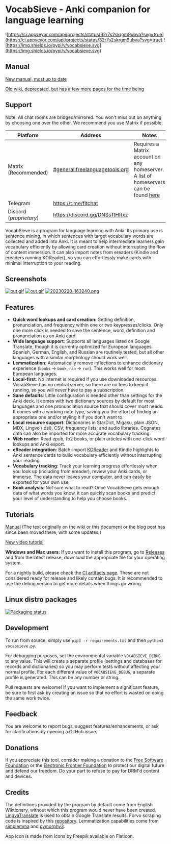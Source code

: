 # VocabSieve - Anki companion for language learning
![https://ci.appveyor.com/api/projects/status/32r7s2skrgm9ubva?svg=true](https://ci.appveyor.com/api/projects/status/32r7s2skrgm9ubva?svg=true)
![https://img.shields.io/pypi/v/vocabsieve.svg](https://img.shields.io/pypi/v/vocabsieve.svg)

## Manual

[New manual, most up to date](https://docs.freelanguagetools.org/)

[Old wiki, deprecated, but has a few more pages for the time being](https://wiki.freelanguagetools.org/start)

## Support

Note: All chat rooms are bridged/mirrored. You won't miss out on anything by choosing one over the other. We recommend you use Matrix if possible.

| Platform                | Address                         | Notes |
|  ---                    |    ----                         | ---   |
| Matrix (Recommended)    | [#general:freelanguagetools.org](https://matrix.to/#/#general:freelanguagetools.org)  |   Requires a Matrix account on any homeserver. A list of homeservers can be found [here](https://tatsumoto-ren.github.io/blog/list-of-matrix-servers.html)    |
| Telegram                | <https://t.me/fltchat>          |       |
| Discord (*proprietary*) | <https://discord.gg/DNSsTtHRxz>              |       |

VocabSieve is a program for language learning with Anki. Its primary use is sentence mining, in which sentences with target vocabulary words are collected and added into Anki. It is meant to help intermediate learners gain vocabulary efficiently by allowing card creation without interrupting the flow of content immersion. It can also import notes from ereaders (Kindle and ereaders running KOReader), so you can effortlessly make cards with minimal interruption to your reading.

## Screenshots

[![out.gif](https://i.postimg.cc/vm7frv7p/out.gif)](https://postimg.cc/xkCXYM4R)
[![out.gif](https://i.postimg.cc/5yj3VjPB/out.gif)](https://postimg.cc/kR38NMPG)
[![20230220-163240.png](https://i.postimg.cc/rwT8HvJ8/20230220-163240.png)](https://postimg.cc/TpkMLNFS)


## Features
- **Quick word lookups and card creation**: Getting definition, pronunciation, and frequency within one or two keypresses/clicks. Only one more click is needed to save the sentence, word, definition and pronunciation as an Anki card.
- **Wide language support**: Supports all languages listed on Google Translate, though it is currently optimized for European languages. Spanish, German, English, and Russian are routinely tested, but all other languages with a similar morphology should work well.
- **Lemmatization**: Automatically remove inflections to enhance dictionary experience (`books` -> `book`, `ran` -> `run`). This works well for most European languages.
- **Local-first**: No internet is required if you use downloaded resources. VocabSieve has no central server, so there are no fees to keep it running, so you will never have to pay a subscription.
- **Sane defaults**: Little configuration is needed other than settings for the Anki deck. It comes with two dictionary sources by default for most languages and one pronunciation source that should cover most needs. It comes with a working note type, saving you the effort of finding an appropriate one and/or styling it if you don't want to.
- **Local resource support**: Dictionaries in StarDict, Migaku, plain JSON, MDX, Lingvo (.dsl), CSV; frequency lists; and audio libraries. Cognates data can also be imported for more accurate vocabulary tracking.
- **Web reader**: Read epub, fb2 books, or plain articles with one-click word lookups and Anki export.
- **eReader integration**: Batch-import [KOReader](https://github.com/koreader/koreader) and Kindle highlights to Anki sentence cards to build vocabulary efficiently without interrupting your reading.
- **Vocabulary tracking**: Track your learning progress effortlessly when you look up (including from ereader), review your Anki cards, or immerse. The data never leaves your computer, and can easily be exported for your own use.
- **Book analysis**: Not sure what to read? Once VocabSieve gets enough data of what words you know, it can quickly scan books and predict your level of understanding to help you choose books. 

## Tutorials
[Manual](https://docs.freelanguagetools.org/)
(The text originally on the wiki or this document or the blog post has since been moved there, with some updates.)

[New video tutorial](https://www.youtube.com/watch?v=EHW-kBLmuHU)

**Windows and Mac users**: If you want to install this program, go to [Releases](https://github.com/FreeLanguageTools/vocabsieve/releases/) and from the latest release, download the appropriate file for your operating system. 

For a nightly build, please check the [CI artifacts page](https://nightly.link/FreeLanguageTools/vocabsieve/workflows/build-binaries/master). These are not considered ready for release and likely contain bugs. It is recommended to use the debug version to get more details when things go wrong.


## Linux distro packages
[![Packaging status](https://repology.org/badge/vertical-allrepos/vocabsieve.svg)](https://repology.org/project/vocabsieve/versions)
  
## Development
To run from source, simply use `pip3 -r requirements.txt` and then `python3 vocabsieve.py`.

For debugging purposes, set the environmental variable `VOCABSIEVE_DEBUG` to any value. This will create a separate profile (settings and databases for records and dictionaries) so you may perform tests without affecting your normal profile. For each different value of `VOCABSIEVE_DEBUG`, a separate profile is generated. This can be any number or string.

Pull requests are welcome! If you want to implement a significant feature, be sure to first ask by creating an issue so that no effort is wasted on doing the same work twice.

## Feedback
You are welcome to report bugs, suggest features/enhancements, or ask for clarifications by opening a GitHub issue.

## Donations
If you appreciate this tool, consider making a donation to the [Free Software Foundation](https://www.fsf.org/) or the [Electronic Frontier Foundation](https://www.eff.org/) to protect our digital future and defend our freedom. Do your part to refuse to pay for DRM'd content and devices. 

## Credits
The definitions provided by the program by default come from English Wiktionary, without which this program would never have been created. [LingvaTranslate](https://github.com/thedaviddelta/lingva-translate) is used to obtain Google Translate results. Fоrvо scraping code is inspired by this [repository](https://github.com/Rascalov/Anki-Simple-Forvo-Audio). Lemmatization capabilities come from [simplemma](https://github.com/adbar/simplemma) and [pymorphy3](https://github.com/kmike/pymorphy3).

App icon is made from icons by Freepik available on Flaticon.
